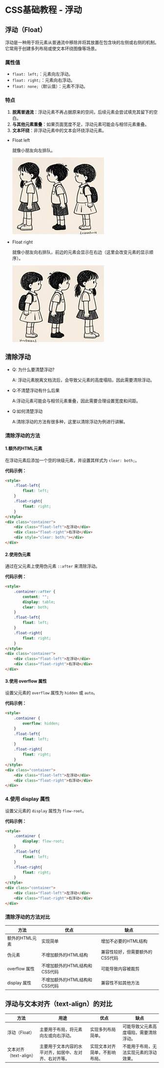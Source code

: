 # CSS基础教程 - 浮动

## 浮动（Float）

浮动是一种用于将元素从普通流中移除并将其放置在包含块的左侧或右侧的机制。它常用于创建多列布局或使文本环绕图像等场景。

### 属性值
- `float: left;`：元素向左浮动。
- `float: right;`：元素向右浮动。
- `float: none;`（默认值）：元素不浮动。

### 特点
1. **脱离普通流**：浮动元素不再占据原来的空间，后续元素会尝试填充其留下的空白。
2. **与其他元素重叠**：如果页面宽度不足，浮动元素可能会与相邻元素重叠。
3. **文本环绕**：非浮动元素中的文本会环绕浮动元素。

+ Float left
  
  就像小朋友向左排队。

  ![FloatLeft](./assets/left.png)

+ Float right
  
  就像小朋友向右排队，前边的元素会显示在右边（这里会改变元素的显示顺序）。

  <img src="./assets/left.png" alt="FloatRight" style="transform: scaleX(-1);">

## 清除浮动

+ Q: 为什么要清楚浮动?
  
  A: 浮动元素脱离文档流后，会导致父元素的高度塌陷，因此需要清除浮动。

+ Q:不清楚浮动有什么后果

  A:浮动元素可能会与相邻元素重叠，因此需要合理设置宽度和间距。

+ Q:如何清楚浮动
  
  A:清除浮动的方法有很多种，这里以清除浮动为例进行讲解。

### 清除浮动的方法

#### 1.额外的HTML元素

在浮动元素后添加一个空的块级元素，并设置其样式为 `clear: both;`。

**代码示例：**
```html
<style>
    .float-left{
        float: left;
    }
    .float-right{
        float: right;
    }
</style>
<div class="container">
    <div class="float-left">左浮动</div>
    <div class="float-right">右浮动</div>
    <div style="clear: both;"></div>
</div>
```

#### 2.使用伪元素
通过在父元素上使用伪元素 `::after` 来清除浮动。

**代码示例：**
```html
<style>
    .container::after {
        content: "";
        display: table;
        clear: both;
    }
    .float-left{
        float: left;
    }
    .float-right{
        float: right;
    }
</style>
<div class="container">
    <div class="float-left">左浮动</div>
    <div class="float-right">右浮动</div>
</div>
```

#### 3.使用 overflow 属性
设置父元素的 `overflow` 属性为 `hidden` 或 `auto`。

**代码示例：**
```html
<style>
    .container {
        overflow: hidden;
    }
    .float-left{
        float: left;
    }
    .float-right{
        float: right;
    }
</style>
<div class="container">
    <div class="float-left">左浮动</div>
    <div class="float-right">右浮动</div>
</div>
```

### 4.使用 display 属性
设置父元素的 `display` 属性为 `flow-root`。

**代码示例：**
```html
<style>
    .container {
        display: flow-root;
    }
    .float-left{
        float: left;
    }
    .float-right{
        float: right;
    }
</style>
<div class="container">
    <div class="float-left">左浮动</div>
    <div class="float-right">右浮动</div>
</div>
```

### 清除浮动的方法对比

| 方法 | 优点 | 缺点 |
| --- | --- | --- |
| 额外的HTML元素 | 实现简单 | 增加不必要的HTML结构 |
| 伪元素 | 不增加额外的HTML结构 | 兼容性较好，但需要额外的CSS代码 |
| overflow 属性 | 不增加额外的HTML结构和CSS代码 | 可能导致内容被裁剪 |
| display 属性 | 不增加额外的HTML结构和CSS代码 | 兼容性不如其他方法 |

## 浮动与文本对齐（text-align）的对比

| 方法 | 用途 | 优点 | 缺点 |
| --- | --- | --- | --- |
| 浮动（Float） | 主要用于布局，将元素向左或向右浮动。 | 实现多列布局简单。 | 可能导致父元素高度塌陷，需要清除浮动。 |
| 文本对齐（text-align） | 主要用于文本内容的水平对齐，如居中、左对齐、右对齐等。 | 实现文本对齐简单，不影响布局。 | 不能用于布局，无法实现元素的浮动效果。 |

